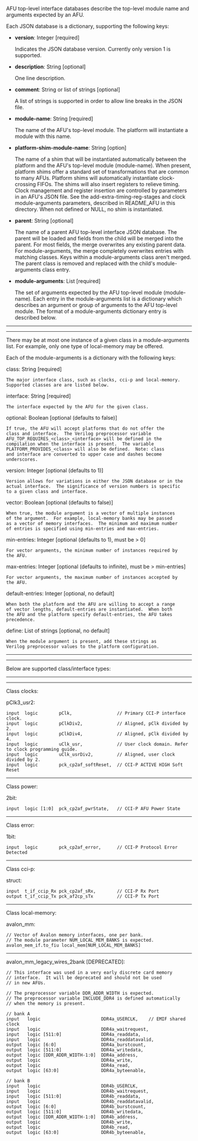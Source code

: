 AFU top-level interface databases describe the top-level module name and
arguments expected by an AFU.

Each JSON database is a dictionary, supporting the following keys:

- **version**: Integer [required]

  Indicates the JSON database version.  Currently only version 1 is supported.

- **description**: String [optional]

  One line description.

- **comment**: String or list of strings [optional]

  A list of strings is supported in order to allow line breaks in the JSON file.

- **module-name**: String [required]

  The name of the AFU's top-level module.  The platform will instantiate a module
  with this name.

- **platform-shim-module-name**: String [option]

  The name of a shim that will be instantiated automatically between the platform
  and the AFU's top-level module (module-name).  When present, platform shims
  offer a standard set of transformations that are common to many AFUs.  Platform
  shims will automatically instantiate clock-crossing FIFOs.  The shims will
  also insert registers to relieve timing.  Clock management and register
  insertion are controlled by parameters in an AFU's JSON file.  See the
  add-extra-timing-reg-stages and clock module-arguments parameters,
  described in README\_AFU in this directory.  When not defined or NULL, no shim
  is instantiated.

- **parent**: String [optional]

  The name of a parent AFU top-level interface JSON database.  The parent will
  be loaded and fields from the child will be merged into the parent.  For most
  fields, the merge overwrites any existing parent data.  For module-arguments,
  the merge completely overwrites entries with matching classes.  Keys within
  a module-arguments class aren't merged.  The parent class is removed and
  replaced with the child's module-arguments class entry.

- **module-arguments**: List [required]

  The set of arguments expected by the AFU top-level module (module-name).
  Each entry in the module-arguments list is a dictionary which describes
  an argument or group of arguments to the AFU top-level module.
  The format of a module-arguments dictionary entry is described below.


---------------------------------------------------------------------------
---------------------------------------------------------------------------

There may be at most one instance of a given class in a module-arguments
list.  For example, only one type of local-memory may be offered.

Each of the module-arguments is a dictionary with the following keys:

  class:
    String [required]

    The major interface class, such as clocks, cci-p and local-memory.
    Supported classes are are listed below.

  interface:
    String [required]

    The interface expected by the AFU for the given class.

  optional:
    Boolean [optional (defaults to false)]

    If true, the AFU will accept platforms that do not offer the
    class and interface.  The Verilog preprocessor variable
    AFU_TOP_REQUIRES_<class>_<interface> will be defined in the
    compilation when the interface is present.  The variable
    PLATFORM_PROVIDES_<class> will also be defined.  Note: class
    and interface are converted to upper case and dashes become
    underscores.

  version:
    Integer [optional (defaults to 1)]

    Version allows for variations in either the JSON database or in the
    actual interface.  The significance of version numbers is specific
    to a given class and interface.

  vector:
    Boolean [optional (defaults to false)]

    When true, the module argument is a vector of multiple instances
    of the argument.  For example, local-memory banks may be passed
    as a vector of memory interfaces.  The minimum and maximum number
    of entries is specified using min-entries and max-entries.

  min-entries:
    Integer [optional (defaults to 1), must be > 0]

    For vector arguments, the minimum number of instances required by
    the AFU.

  max-entries:
    Integer [optional (defaults to infinite), must be > min-entries]

    For vector arguments, the maximum number of instances accepted by
    the AFU.

  default-entries:
    Integer [optional, no default]

    When both the platform and the AFU are willing to accept a range
    of vector lengths, default-entries are instantiated.  When both
    the AFU and the platform specify default-entries, the AFU takes
    precedence.

  define:
    List of strings [optional, no default]

    When the module argument is present, add these strings as
    Verilog preprocessor values to the platform configuration.


---------------------------------------------------------------------------
---------------------------------------------------------------------------

Below are supported class/interface types:

---------------------------------------------------------------------------
---------------------------------------------------------------------------

Class clocks:

  pClk3_usr2:
  
    input  logic        pClk,                 // Primary CCI-P interface clock.
    input  logic        pClkDiv2,             // Aligned, pClk divided by 2.
    input  logic        pClkDiv4,             // Aligned, pClk divided by 4.
    input  logic        uClk_usr,             // User clock domain. Refer to clock programming guide.
    input  logic        uClk_usrDiv2,         // Aligned, user clock divided by 2.
    input  logic        pck_cp2af_softReset,  // CCI-P ACTIVE HIGH Soft Reset


---------------------------------------------------------------------------

Class power:

  2bit:
  
    input  logic [1:0]  pck_cp2af_pwrState,   // CCI-P AFU Power State


---------------------------------------------------------------------------

Class error:

  1bit:
  
    input  logic        pck_cp2af_error,      // CCI-P Protocol Error Detected


---------------------------------------------------------------------------

Class cci-p:

  struct:
  
    input  t_if_ccip_Rx pck_cp2af_sRx,        // CCI-P Rx Port
    output t_if_ccip_Tx pck_af2cp_sTx         // CCI-P Tx Port


---------------------------------------------------------------------------

Class local-memory:

  avalon_mm:
  
    // Vector of Avalon memory interfaces, one per bank.
    // The module parameter NUM_LOCAL_MEM_BANKS is expected.
    avalon_mem_if.to_fiu local_mem[NUM_LOCAL_MEM_BANKS]

  - - - - - - - - - - - - - - - - - - - - - - - - - - - - - - - - - - - - -

  avalon_mm_legacy_wires_2bank [DEPRECATED]:
  
    // This interface was used in a very early discrete card memory
    // interface.  It will be deprecated and should not be used
    // in new AFUs.

    // The preprocessor variable DDR_ADDR_WIDTH is expected.
    // The preprocessor variable INCLUDE_DDR4 is defined automatically
    // when the memory is present.

    // bank A
    input   logic                       DDR4a_USERCLK,    // EMIF shared clock
    input   logic                       DDR4a_waitrequest,
    input   logic [511:0]               DDR4a_readdata,
    input   logic                       DDR4a_readdatavalid,
    output  logic [6:0]                 DDR4a_burstcount,
    output  logic [511:0]               DDR4a_writedata,
    output  logic [DDR_ADDR_WIDTH-1:0]  DDR4a_address,
    output  logic                       DDR4a_write,
    output  logic                       DDR4a_read,
    output  logic [63:0]                DDR4a_byteenable,

    // bank B
    input   logic                       DDR4b_USERCLK,
    input   logic                       DDR4b_waitrequest,
    input   logic [511:0]               DDR4b_readdata,
    input   logic                       DDR4b_readdatavalid,
    output  logic [6:0]                 DDR4b_burstcount,
    output  logic [511:0]               DDR4b_writedata,
    output  logic [DDR_ADDR_WIDTH-1:0]  DDR4b_address,
    output  logic                       DDR4b_write,
    output  logic                       DDR4b_read,
    output  logic [63:0]                DDR4b_byteenable,
